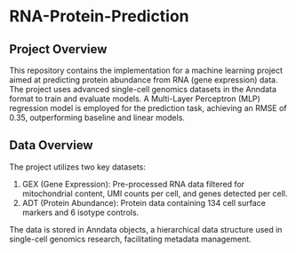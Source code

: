 # RNA-Protein-Prediction

## Project Overview
This repository contains the implementation for a machine learning project aimed at predicting protein abundance from RNA (gene expression) data. The project uses advanced single-cell genomics datasets in the Anndata format to train and evaluate models. A Multi-Layer Perceptron (MLP) regression model is employed for the prediction task, achieving an RMSE of 0.35, outperforming baseline and linear models.

## Data Overview
The project utilizes two key datasets:
1. GEX (Gene Expression): Pre-processed RNA data filtered for mitochondrial content, UMI counts per cell, and genes detected per cell.
2. ADT (Protein Abundance): Protein data containing 134 cell surface markers and 6 isotype controls.

The data is stored in Anndata objects, a hierarchical data structure used in single-cell genomics research, facilitating metadata management.


